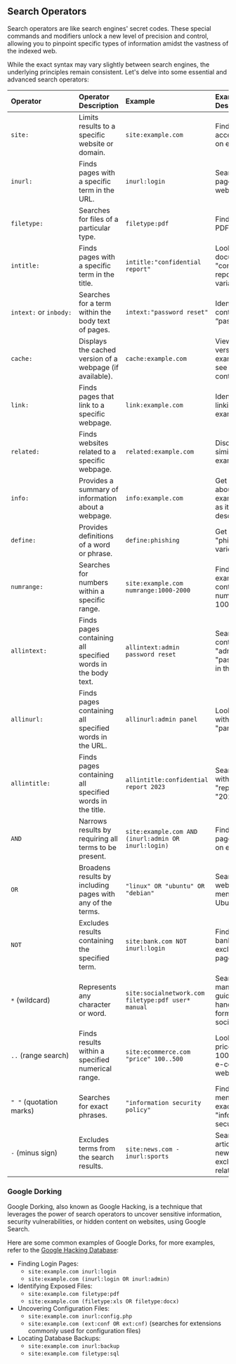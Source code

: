 ## Search Operators

Search operators are like search engines' secret codes. These special commands and modifiers unlock a new level of precision and control, allowing you to pinpoint specific types of information amidst the vastness of the indexed web.

While the exact syntax may vary slightly between search engines, the underlying principles remain consistent. Let's delve into some essential and advanced search operators:

|Operator|Operator Description|Example|Example Description|
|:--|:--|:--|:--|
|`site:`|Limits results to a specific website or domain.|`site:example.com`|Find all publicly accessible pages on example.com.|
|`inurl:`|Finds pages with a specific term in the URL.|`inurl:login`|Search for login pages on any website.|
|`filetype:`|Searches for files of a particular type.|`filetype:pdf`|Find downloadable PDF documents.|
|`intitle:`|Finds pages with a specific term in the title.|`intitle:"confidential report"`|Look for documents titled "confidential report" or similar variations.|
|`intext:` or `inbody:`|Searches for a term within the body text of pages.|`intext:"password reset"`|Identify webpages containing the term “password reset”.|
|`cache:`|Displays the cached version of a webpage (if available).|`cache:example.com`|View the cached version of example.com to see its previous content.|
|`link:`|Finds pages that link to a specific webpage.|`link:example.com`|Identify websites linking to example.com.|
|`related:`|Finds websites related to a specific webpage.|`related:example.com`|Discover websites similar to example.com.|
|`info:`|Provides a summary of information about a webpage.|`info:example.com`|Get basic details about example.com, such as its title and description.|
|`define:`|Provides definitions of a word or phrase.|`define:phishing`|Get a definition of "phishing" from various sources.|
|`numrange:`|Searches for numbers within a specific range.|`site:example.com numrange:1000-2000`|Find pages on example.com containing numbers between 1000 and 2000.|
|`allintext:`|Finds pages containing all specified words in the body text.|`allintext:admin password reset`|Search for pages containing both "admin" and "password reset" in the body text.|
|`allinurl:`|Finds pages containing all specified words in the URL.|`allinurl:admin panel`|Look for pages with "admin" and "panel" in the URL.|
|`allintitle:`|Finds pages containing all specified words in the title.|`allintitle:confidential report 2023`|Search for pages with "confidential," "report," and "2023" in the title.|
|`AND`|Narrows results by requiring all terms to be present.|`site:example.com AND (inurl:admin OR inurl:login)`|Find admin or login pages specifically on example.com.|
|`OR`|Broadens results by including pages with any of the terms.|`"linux" OR "ubuntu" OR "debian"`|Search for webpages mentioning Linux, Ubuntu, or Debian.|
|`NOT`|Excludes results containing the specified term.|`site:bank.com NOT inurl:login`|Find pages on bank.com excluding login pages.|
|`*` (wildcard)|Represents any character or word.|`site:socialnetwork.com filetype:pdf user* manual`|Search for user manuals (user guide, user handbook) in PDF format on socialnetwork.com.|
|`..` (range search)|Finds results within a specified numerical range.|`site:ecommerce.com "price" 100..500`|Look for products priced between 100 and 500 on an e-commerce website.|
|`" "` (quotation marks)|Searches for exact phrases.|`"information security policy"`|Find documents mentioning the exact phrase "information security policy".|
|`-` (minus sign)|Excludes terms from the search results.|`site:news.com -inurl:sports`|Search for news articles on news.com excluding sports-related content.|

### Google Dorking

Google Dorking, also known as Google Hacking, is a technique that leverages the power of search operators to uncover sensitive information, security vulnerabilities, or hidden content on websites, using Google Search.

Here are some common examples of Google Dorks, for more examples, refer to the [Google Hacking Database](https://www.exploit-db.com/google-hacking-database):

- Finding Login Pages:
    - `site:example.com inurl:login`
    - `site:example.com (inurl:login OR inurl:admin)`
- Identifying Exposed Files:
    - `site:example.com filetype:pdf`
    - `site:example.com (filetype:xls OR filetype:docx)`
- Uncovering Configuration Files:
    - `site:example.com inurl:config.php`
    - `site:example.com (ext:conf OR ext:cnf)` (searches for extensions commonly used for configuration files)
- Locating Database Backups:
    - `site:example.com inurl:backup`
    - `site:example.com filetype:sql`